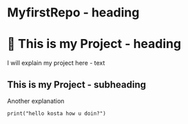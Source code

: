 # MyfirstRepo - heading
# 🥦 This is my Project - heading
I will explain my project here - text

## This is my Project - subheading
Another explanation


``` three backticks initiate a code block
print("hello kosta how u doin?")
```
